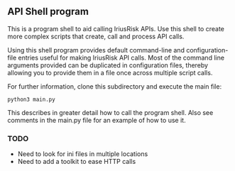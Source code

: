 ## API Shell program

This is a program shell to aid calling IriusRisk APIs. Use this shell to 
create more complex scripts that create, call and process API calls.

Using this shell program provides default command-line and configuration-file
entries useful for making IriusRisk API calls. Most of the command line 
arguments provided can be duplicated in configuration files, thereby allowing
you to provide them in a file once across multiple script calls.

For further information, clone this subdirectory and execute the main file:

    python3 main.py

This describes in greater detail how to call the program shell. Also see comments
in the main.py file for an example of how to use it.

### TODO
* Need to look for ini files in multiple locations
* Need to add a toolkit to ease HTTP calls
